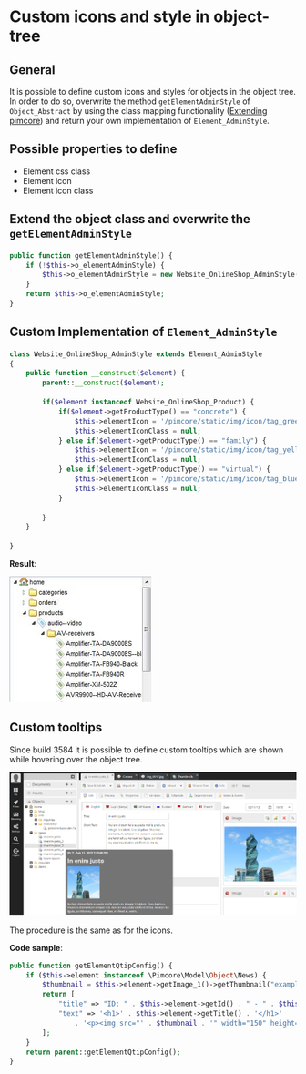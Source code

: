 # Custom icons and style in object-tree

## General 

It is possible to define custom icons and styles for objects in the object tree. 
In order to do so, overwrite the method `getElementAdminStyle` of `Object_Abstract` by using the class mapping functionality 
([Extending pimcore](../10_Extending_Pimcore/13_Plugin_Developers_Guide/_index.md)) and return your own implementation 
of `Element_AdminStyle`.

## Possible properties to define

* Element css class
* Element icon
* Element icon class

## Extend the object class and overwrite the `getElementAdminStyle`

```php
public function getElementAdminStyle() {
    if (!$this->o_elementAdminStyle) {
        $this->o_elementAdminStyle = new Website_OnlineShop_AdminStyle($this);
    }
    return $this->o_elementAdminStyle;
}
```

## Custom Implementation of `Element_AdminStyle`

```php
class Website_OnlineShop_AdminStyle extends Element_AdminStyle 
{ 
    public function __construct($element) {
        parent::__construct($element);
 
        if($element instanceof Website_OnlineShop_Product) {
            if($element->getProductType() == "concrete") {
                $this->elementIcon = '/pimcore/static/img/icon/tag_green.png';
                $this->elementIconClass = null;
            } else if($element->getProductType() == "family") {
                $this->elementIcon = '/pimcore/static/img/icon/tag_yellow.png';
                $this->elementIconClass = null;
            } else if($element->getProductType() == "virtual") {
                $this->elementIcon = '/pimcore/static/img/icon/tag_blue.png';
                $this->elementIconClass = null;
            }
 
        }
    }
 
}
```

**Result**:

![Custom style example 1](../img/customstyle_example1.jpg)

## Custom tooltips

Since build 3584 it is possible to define custom tooltips which are shown while hovering over the object tree.

![Custom style - tooltip preview](../img/customstyle_tooltips_preview.png)

The procedure is the same as for the icons. 

**Code sample**:

```php
public function getElementQtipConfig() {
    if ($this->element instanceof \Pimcore\Model\Object\News) {
        $thumbnail = $this->element->getImage_1()->getThumbnail("exampleResize");
        return [
            "title" => "ID: " . $this->element->getId() . " - " . $this->element->getDate(),
            "text" => '<h1>' . $this->element->getTitle() . '</h1>'
                . '<p><img src="' . $thumbnail . '" width="150" height="150"/></p> ' . $this->element->getShortText()
        ];
    }
    return parent::getElementQtipConfig();
}
```

